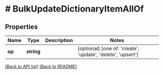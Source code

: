 # # BulkUpdateDictionaryItemAllOf

## Properties

Name | Type | Description | Notes
------------ | ------------- | ------------- | -------------
**op** | **string** |  | [optional]  [one of: 'create', 'update', 'delete', 'upsert']


[[Back to API list]](../../README.md#endpoints) [[Back to README]](../../README.md)
